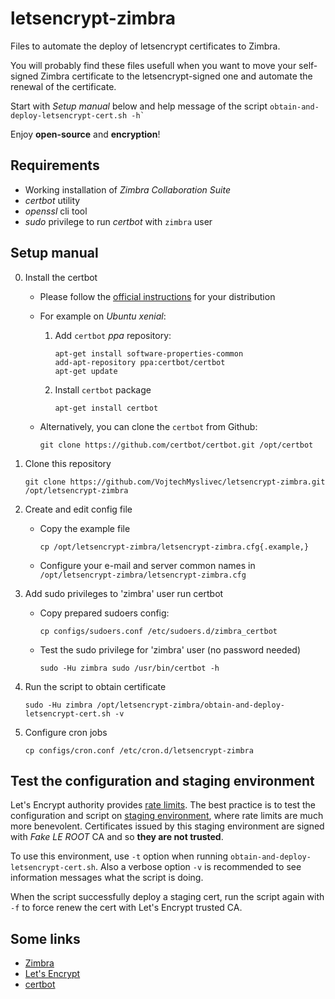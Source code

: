 # letsencrypt-zimbra

Files to automate the deploy of letsencrypt certificates to Zimbra.

You will probably find these files usefull when you want to move your
self-signed Zimbra certificate to the letsencrypt-signed one and automate the
renewal of the certificate.

Start with *Setup manual* below and help message of the script
    ```
    obtain-and-deploy-letsencrypt-cert.sh -h`
    ```

Enjoy **open-source** and **encryption**!


## Requirements

- Working installation of *Zimbra Collaboration Suite*
- *certbot* utility
- *openssl* cli tool
- *sudo* privilege to run *certbot* with `zimbra` user


## Setup manual

0. Install the certbot

    - Please follow the [official instructions](https://certbot.eff.org/)
      for your distribution

    - For example on *Ubuntu xenial*:

        1. Add `certbot` *ppa* repository:

            ```
            apt-get install software-properties-common
            add-apt-repository ppa:certbot/certbot
            apt-get update
            ```

        2. Install `certbot` package

            ```
            apt-get install certbot
            ```

    - Alternatively, you can clone the `certbot` from Github:

        ```
        git clone https://github.com/certbot/certbot.git /opt/certbot
        ```

1. Clone this repository

    ```
    git clone https://github.com/VojtechMyslivec/letsencrypt-zimbra.git /opt/letsencrypt-zimbra
    ```

2. Create and edit config file

    - Copy the example file

        ```
        cp /opt/letsencrypt-zimbra/letsencrypt-zimbra.cfg{.example,}
        ```

    - Configure your e-mail and server common names in
      `/opt/letsencrypt-zimbra/letsencrypt-zimbra.cfg`


3. Add sudo privileges to 'zimbra' user run certbot

    - Copy prepared sudoers config:

        ```
        cp configs/sudoers.conf /etc/sudoers.d/zimbra_certbot
        ```

    - Test the sudo privilege for 'zimbra' user (no password needed)

        ```
        sudo -Hu zimbra sudo /usr/bin/certbot -h
        ```

4. Run the script to obtain certificate

    ```
    sudo -Hu zimbra /opt/letsencrypt-zimbra/obtain-and-deploy-letsencrypt-cert.sh -v
    ```

5. Configure cron jobs

    ```
    cp configs/cron.conf /etc/cron.d/letsencrypt-zimbra
    ```


## Test the configuration and staging environment

Let's Encrypt authority provides [rate
limits](https://letsencrypt.org/docs/rate-limits/).  The best practice is to
test the configuration and script on [staging
environment](https://letsencrypt.org/docs/staging-environment/), where rate
limits are much more benevolent. Certificates issued by this staging
environment are signed with *Fake LE ROOT* CA and so **they are not trusted**.

To use this environment, use `-t` option when running
`obtain-and-deploy-letsencrypt-cert.sh`. Also a verbose option `-v` is
recommended to see information messages what the script is doing.

When the script successfully deploy a staging cert, run the script again
with `-f` to force renew the cert with Let's Encrypt trusted CA.


## Some links

- [Zimbra](https://www.zimbra.org/)
- [Let's Encrypt](https://letsencrypt.org/)
- [certbot](https://github.com/certbot/certbot)
